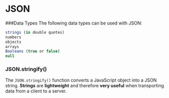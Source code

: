 
# JSON



###Data Types
The following data types can be used with JSON:
```javascript
strings (in double quotes)
numbers
objects
arrays
Booleans (true or false)
null
```



### JSON.stringify()
The ```JSON.stringify()``` function converts a JavaScript object into a JSON string. 
**Strings** are **lightweight** and therefore **very useful** when transporting data from a client to a server.

